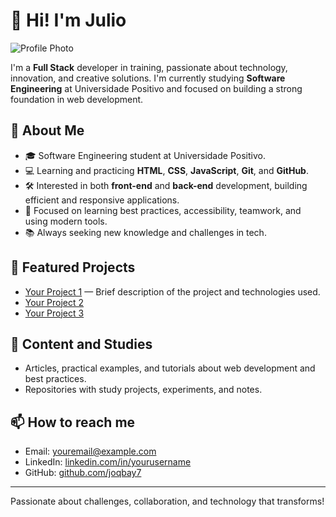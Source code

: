 # 👋 Hi! I'm Julio

![Profile Photo](profile.jpg) <!-- Replace 'profile.jpg' with your photo -->

I'm a **Full Stack** developer in training, passionate about technology, innovation, and creative solutions. I'm currently studying **Software Engineering** at Universidade Positivo and focused on building a strong foundation in web development.

## 🚀 About Me

- 🎓 Software Engineering student at Universidade Positivo.
- 💻 Learning and practicing **HTML**, **CSS**, **JavaScript**, **Git**, and **GitHub**.
- 🛠️ Interested in both **front-end** and **back-end** development, building efficient and responsive applications.
- 🎯 Focused on learning best practices, accessibility, teamwork, and using modern tools.
- 📚 Always seeking new knowledge and challenges in tech.

## 🌟 Featured Projects

- [Your Project 1](#) — Brief description of the project and technologies used.
- [Your Project 2](#)
- [Your Project 3](#)

## 📝 Content and Studies

- Articles, practical examples, and tutorials about web development and best practices.
- Repositories with study projects, experiments, and notes.

## 📫 How to reach me

- Email: [youremail@example.com](mailto:julio.maciel@cs.up.edu.br)
- LinkedIn: [linkedin.com/in/yourusername]([https://linkedin.com/in/yourusername](https://www.linkedin.com/in/julio-cezar-maciel-567ab8374/))
- GitHub: [github.com/joqbay7](https://github.com/joqbay7)

---

Passionate about challenges, collaboration, and technology that transforms!
